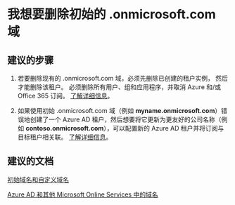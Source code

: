 <properties
    pageTitle="I want to delete the initial .onmicrosoft.com domain"
    description="Azure Active Directory 域疑难解答"
    service="microsoft.aad"
    resource="Microsoft_AAD_IAM"
    authors="Jeffsta-MSFT"
    displayOrder="4923"
    selfHelpType="resource"
    supportTopicIds=""
    resourceTags="directory_domain"
    productPesIds=""
    cloudEnvironments="public"
/>


# <a name="i-want-to-delete-the-initial-onmicrosoftcom-domain"></a>我想要删除初始的 .onmicrosoft.com 域

## <a name="recommended-steps"></a>**建议的步骤**

1. 若要删除现有的 .onmicrosoft.com 域，必须先删除已创建的租户实例， 然后才能删除该租户。 必须删除所有用户、组和应用程序，并取消 Azure 和/或 Office 365 订阅。 [了解详细信息](https://support.microsoft.com/help/2787210/-unable-to-remove-this-domain-error-when-you-try-to-remove-a-domain-from-office-365)。

2. 如果使用初始 .onmicrosoft.com 域（例如 **myname.onmicrosoft.com**）错误地创建了一个 Azure AD 租户，然后想要将它更新为更友好的公司名称（例如 **contoso.onmicrosoft.com**），可以配置新的 Azure AD 租户并将订阅与目标租户相关联。 [了解详细信息](https://support.microsoft.com/help/2787792/-domain-has-associated-subdomains-or-you-cannot-remove-a-domain-that-has-subdomains-error-when-you-try-to-remove-a-domain-from-office-365)。

## <a name="recommended-documents"></a>**建议的文档**

[初始域名和自定义域名](https://docs.microsoft.com/azure/active-directory/active-directory-add-domain-concepts#initial-and-custom-domain-names)

[Azure AD 和其他 Microsoft Online Services 中的域名](https://docs.microsoft.com/azure/active-directory/active-directory-add-domain-concepts#domain-names-in-azure-ad-and-other-microsoft-online-services)


